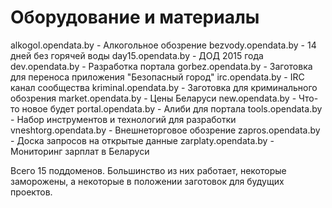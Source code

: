 # Оборудование и материалы

alkogol.opendata.by - Алкогольное обозрение
bezvody.opendata.by - 14 дней без горячей воды
day15.opendata.by - ДОД 2015 года
dev.opendata.by - Разработка портала
gorbez.opendata.by - Заготовка для переноса приложения "Безопасный город"
irc.opendata.by - IRC канал сообщества
kriminal.opendata.by - Заготовка для криминального обозрения
market.opendata.by - Цены Беларуси
new.opendata.by - Что-то новое будет
portal.opendata.by - Алиби для портала
tools.opendata.by - Набор инструментов и технологий для разработки
vneshtorg.opendata.by - Внешнеторговое обозрение
zapros.opendata.by - Доска запросов на открытые данные
zarplaty.opendata.by - Мониторинг зарплат в Беларуси 

Всего 15 поддоменов. Большинство из них работает, некоторые заморожены,
а некоторые в положении заготовок для будущих проектов. 
